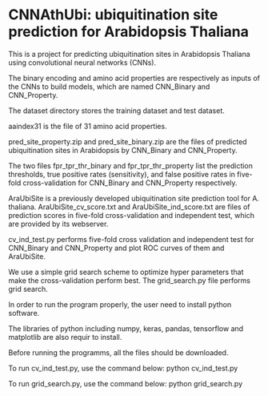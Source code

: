 # CNNAthUbi: ubiquitination site prediction for Arabidopsis Thaliana

This is a project for predicting ubiquitination sites in Arabidopsis Thaliana using convolutional neural networks (CNNs).

The binary encoding and amino acid properties are respectively as inputs of the CNNs to build models, which are named CNN_Binary and CNN_Property.

The dataset directory stores the training dataset and test dataset.

aaindex31 is the file of 31 amino acid properties.

pred_site_property.zip and pred_site_binary.zip are the files of predicted ubiquitination sites in Arabidopsis by CNN_Binary and CNN_Property.

The two files fpr_tpr_thr_binary and fpr_tpr_thr_property list the prediction thresholds, true positive rates (sensitivity), and false positive rates in five-fold cross-validation for CNN_Binary and CNN_Property respectively.

AraUbiSite is a previously developed ubiquitination site prediction tool for A. thaliana. AraUbiSite_cv_score.txt and AraUbiSite_ind_score.txt are files of prediction scores in five-fold cross-validation and independent test, which are provided by its webserver.

cv_ind_test.py performs five-fold cross validation and independent test for CNN_Binary and CNN_Property and plot ROC curves of them and AraUbiSite.

We use a simple grid search scheme to optimize hyper parameters that make the cross-validation perform best. The grid_search.py file performs grid search.

In order to run the program properly, the user need to install python software.

The libraries of python including numpy, keras, pandas, tensorflow and matplotlib are also requir to install.

Before running the programms, all the files should be downloaded.

To run cv_ind_test.py, use the command below:
python cv_ind_test.py

To run grid_search.py, use the command below:
python grid_search.py
